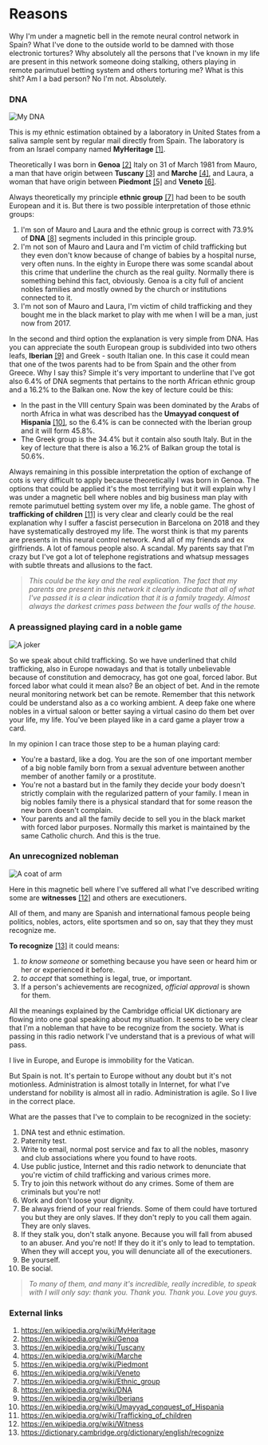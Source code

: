 # Reasons

Why I'm under a magnetic bell in the remote neural control network in Spain? What I've done to the outside world to be damned with those electronic tortures? Why absolutely all the persons that I've known in my life are present in this network someone doing stalking, others playing in remote parimutuel betting system and others torturing me? What is this shit? Am I a bad person? No I'm not. Absolutely.

### DNA

![My DNA](../Images/dna.jpg)

This is my ethnic estimation obtained by a laboratory in United States from a saliva sample sent by regular mail directly from Spain. The laboratory is from an Israel company named **MyHeritage** [[1]](https://en.wikipedia.org/wiki/MyHeritage). 

Theoretically I was born in **Genoa** [[2]](https://en.wikipedia.org/wiki/Genoa) Italy on 31 of March 1981 from Mauro, a man that have origin between **Tuscany** [[3]](https://en.wikipedia.org/wiki/Tuscany) and **Marche** [[4]](https://en.wikipedia.org/wiki/Marche), and Laura, a woman that have origin between **Piedmont** [[5]](https://en.wikipedia.org/wiki/Piedmont) and **Veneto** [[6]](https://en.wikipedia.org/wiki/Veneto).

Always theoretically my principle **ethnic group** [[7]](https://en.wikipedia.org/wiki/Ethnic_group) had been to be south European and it is. But there is two possible interpretation of those ethnic groups:

1. I'm son of Mauro and Laura and the ethnic group is correct with 73.9% of **DNA** [[8]](https://en.wikipedia.org/wiki/DNA) segments included in this principle group.
2. I'm not son of Mauro and Laura and I'm victim of child trafficking but they even don't know because of change of babies by a hospital nurse, very often nuns. In the eighty in Europe there was some scandal about this crime that underline the church as the real guilty. Normally there is something behind this fact, obviously. Genoa is a city full of ancient nobles families and mostly owned by the church or institutions connected to it.
3. I'm not son of Mauro and Laura, I'm victim of child trafficking and they bought me in the black market to play with me when I will be a man, just now from 2017. 

In the second and third option the explanation is very simple from DNA. Has you can appreciate the south European group is subdivided into two others leafs, **Iberian** [[9]](https://en.wikipedia.org/wiki/Iberians) and Greek - south Italian one. In this case it could mean that one of the twos parents had to be from Spain and the other from Greece. Why I say this? Simple it's very important to underline that I've got also 6.4% of DNA segments that pertains to the north African ethnic group and a 16.2% to the Balkan one. Now the key of lecture could be this:

-  In the past in the VIII century Spain was been dominated by the Arabs of north Africa in what was described has the **Umayyad conquest of Hispania** [[10]](https://en.wikipedia.org/wiki/Umayyad_conquest_of_Hispania), so the 6.4% is can be connected with the Iberian group and it will form 45.8%.
- The Greek group is the 34.4% but it contain also south Italy. But in the key of lecture that there is also a 16.2% of Balkan group the total is 50.6%.

Always remaining in this possible interpretation the option of exchange of cots is very difficult to apply because theoretically I was born in Genoa. The options that could be applied it's the most terrifying but it will explain why I was under a magnetic bell where nobles and big business man play with remote parimutuel betting system over my life, a noble game. The ghost of **trafficking of children** [[11]](https://en.wikipedia.org/wiki/Trafficking_of_children) is very clear and clearly could be the real explanation why I suffer a fascist persecution in Barcelona on 2018 and they have systematically destroyed my life. The worst think is that my parents are presents in this neural control network. And all of my friends and ex girlfriends. A lot of famous people also. A scandal. My parents say that I'm crazy but I've got a lot of telephone registrations and whatsup messages with subtle threats and allusions to the fact.

> *This could be the key and the real explication. The fact that my parents are present in this network it clearly indicate that all of what I've passed it is a clear indication that it is a family tragedy. Almost always the darkest crimes pass between the four walls of the house.*

### A preassigned playing card in a noble game

![A joker](../Images/48384501_578362595939590_1556837670984876032_o.png)

So we speak about child trafficking. So we have underlined that child trafficking, also in Europe nowadays and that is totally unbelievable because of constitution and democracy, has got one goal, forced labor. But forced labor what could it mean also? Be an object of bet. And in the remote neural monitoring network bet can be remote. Remember that this network could be understand also as a co working ambient. A deep fake one where nobles in a virtual saloon or better saying a virtual casino do them bet over your life, my life. You've been played like in a card game a player trow a card.

In my opinion I can trace those step to be a human playing card:

- You're a bastard, like a dog. You are the son of one important member of a big noble family born from a sexual adventure between another member of another family or a prostitute. 
- You're not a bastard but in the family they decide your body doesn't strictly complain with the regularized pattern of your family.  I mean in big nobles family there is a physical standard that for some reason the new born doesn't complain.
- Your parents and all the family decide to sell you in the black market with forced labor purposes. Normally this market is maintained by the same Catholic church. And this is the true.

### An unrecognized nobleman

![A coat of arm](../Images/1000x-1.jpg)

Here in this magnetic bell where I've suffered all what I've described writing some are **witnesses** [[12]](https://en.wikipedia.org/wiki/Witness) and others are executioners. 

All of them, and many are Spanish and international famous people being politics, nobles, actors, elite sportsmen and so on, say that they they must recognize me.

**To recognize** [[13]](https://dictionary.cambridge.org/dictionary/english/recognize) it could means:

1. *to know someone* or something because you have seen or heard him or her or experienced it before.
2. *to accept* that something is legal, true, or important.
3. If a person's achievements are recognized, *official approval* is shown for them.

All the meanings explained by the Cambridge official UK dictionary are flowing into one goal speaking about my situation. It seems to be very clear that I'm a nobleman that have to be recognize from the society. What is passing in this radio network I've understand that is a previous of what will pass. 

I live in Europe, and Europe is immobility for the Vatican. 

But Spain is not. It's pertain to Europe without any doubt but it's not motionless. Administration is almost totally in Internet, for what I've understand for nobility is almost all in radio. Administration is agile. So I live in the correct place.

What are the passes that I've to complain to be recognized in the society:

1. DNA test and ethnic estimation.
2. Paternity test.
3. Write to email, normal post service and fax to all the nobles, masonry and club associations where you found to have roots.
4. Use public justice, Internet and this radio network to denunciate that you're victim of child trafficking and various crimes more.
5. Try to join this network without do any crimes. Some of them are criminals but you're not!
6. Work and don't loose your dignity.
7. Be always friend of your real friends. Some of them could have tortured you but they are only slaves. If they don't reply to you call them again. They are only slaves.
8. If they stalk you, don't stalk anyone. Because you will fall from abused to an abuser. And you're not! If they do it it's only to lead to temptation. When they will accept you, you will denunciate all of the executioners.
9. Be yourself.
10. Be social.

> *To many of them, and many it's incredible, really incredible, to speak with I will only say: thank you. Thank you. Thank you. Love you guys.* 

### External links

1. https://en.wikipedia.org/wiki/MyHeritage
2. https://en.wikipedia.org/wiki/Genoa
3. https://en.wikipedia.org/wiki/Tuscany
4. https://en.wikipedia.org/wiki/Marche
5. https://en.wikipedia.org/wiki/Piedmont
6. https://en.wikipedia.org/wiki/Veneto
7. https://en.wikipedia.org/wiki/Ethnic_group
8. https://en.wikipedia.org/wiki/DNA
9. https://en.wikipedia.org/wiki/Iberians
10. https://en.wikipedia.org/wiki/Umayyad_conquest_of_Hispania
11. https://en.wikipedia.org/wiki/Trafficking_of_children
12. https://en.wikipedia.org/wiki/Witness
13. https://dictionary.cambridge.org/dictionary/english/recognize